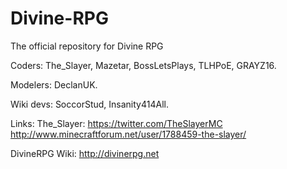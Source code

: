 Divine-RPG
==========

The official repository for Divine RPG

Coders:
The_Slayer,
Mazetar,
BossLetsPlays,
TLHPoE,
GRAYZ16.

Modelers:
DeclanUK.

Wiki devs:
SoccorStud,
Insanity414All.

Links:
The_Slayer:
https://twitter.com/TheSlayerMC
http://www.minecraftforum.net/user/1788459-the-slayer/

DivineRPG Wiki:
http://divinerpg.net

